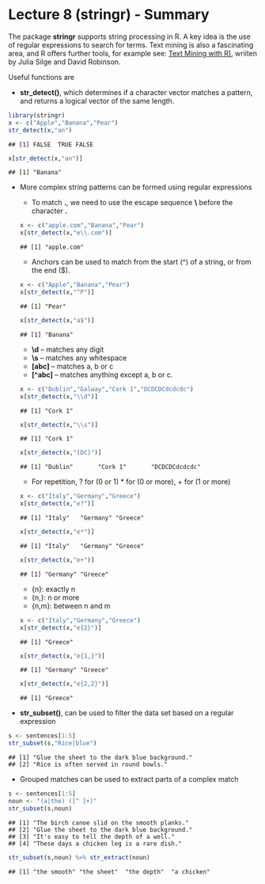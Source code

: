 Lecture 8 (stringr) - Summary
================

<!-- README.md is generated from README.Rmd. Please edit that file -->
The package **stringr** supports string processing in R. A key idea is the use of regular expressions to search for terms. Text mining is also a fascinating area, and R offers further tools, for example see: [Text Mining with R)](http://tidytextmining.com/index.html), wriiten by Julia Silge and David Robinson.

Useful functions are

-   **str\_detect()**, which determines if a character vector matches a pattern, and returns a logical vector of the same length.

``` r
library(stringr)
x <- c("Apple","Banana","Pear")
str_detect(x,"an")
```

    ## [1] FALSE  TRUE FALSE

``` r
x[str_detect(x,"an")]
```

    ## [1] "Banana"

-   More complex string patterns can be formed using regular expressions
    -   To match **.**, we need to use the escape sequence **\\** before the character **.**

    ``` r
    x <- c("apple.com","Banana","Pear")
    x[str_detect(x,"e\\.com")]
    ```

        ## [1] "apple.com"

    -   Anchors can be used to match from the start (^) of a string, or from the end ($).

    ``` r
    x <- c("Apple","Banana","Pear")
    x[str_detect(x,"^P")]
    ```

        ## [1] "Pear"

    ``` r
    x[str_detect(x,"a$")]
    ```

        ## [1] "Banana"

    -   **\\d** – matches any digit
    -   **\\s** – matches any whitespace
    -   **\[abc\]** – matches a, b or c
    -   **\[^abc\]** – matches anything except a, b or c.

    ``` r
    x <- c("Dublin","Galway","Cork 1","DCDCDCdcdcdc")
    x[str_detect(x,"\\d")]
    ```

        ## [1] "Cork 1"

    ``` r
    x[str_detect(x,"\\s")]
    ```

        ## [1] "Cork 1"

    ``` r
    x[str_detect(x,"[DC]")]
    ```

        ## [1] "Dublin"       "Cork 1"       "DCDCDCdcdcdc"

    -   For repetition, ? for (0 or 1) \* for (0 or more), + for (1 or more)

    ``` r
    x <- c("Italy","Germany","Greece")
    x[str_detect(x,"e?")]
    ```

        ## [1] "Italy"   "Germany" "Greece"

    ``` r
    x[str_detect(x,"e*")]
    ```

        ## [1] "Italy"   "Germany" "Greece"

    ``` r
    x[str_detect(x,"e+")]
    ```

        ## [1] "Germany" "Greece"

    -   {n}: exactly n
    -   {n,}: n or more
    -   {n,m}: between n and m

    ``` r
    x <- c("Italy","Germany","Greece")
    x[str_detect(x,"e{2}")]
    ```

        ## [1] "Greece"

    ``` r
    x[str_detect(x,"e{1,}")]
    ```

        ## [1] "Germany" "Greece"

    ``` r
    x[str_detect(x,"e{2,2}")]
    ```

        ## [1] "Greece"

-   **str\_subset()**, can be used to filter the data set based on a regular expression

``` r
s <- sentences[1:5]
str_subset(s,"Rice|blue")
```

    ## [1] "Glue the sheet to the dark blue background."
    ## [2] "Rice is often served in round bowls."

-   Grouped matches can be used to extract parts of a complex match

``` r
s <- sentences[1:5]
noun <- "(a|the) ([^ ]+)"
str_subset(s,noun)
```

    ## [1] "The birch canoe slid on the smooth planks." 
    ## [2] "Glue the sheet to the dark blue background."
    ## [3] "It's easy to tell the depth of a well."     
    ## [4] "These days a chicken leg is a rare dish."

``` r
str_subset(s,noun) %>% str_extract(noun)
```

    ## [1] "the smooth" "the sheet"  "the depth"  "a chicken"
